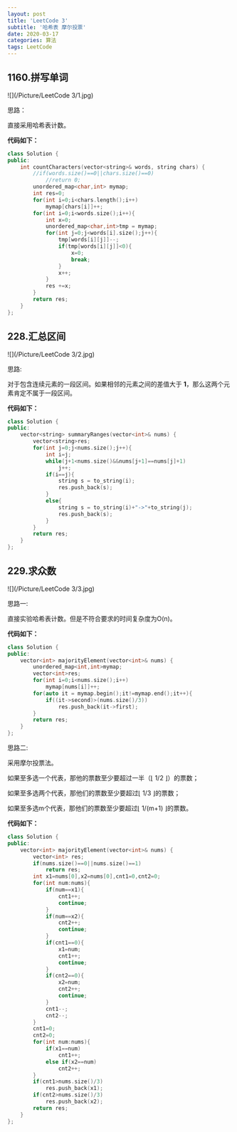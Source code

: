 ```yaml
---
layout: post
title: 'LeetCode 3'
subtitle: '哈希表 摩尔投票'
date: 2020-03-17
categories: 算法
tags: LeetCode
---
```


## 1160.拼写单词

![](/Picture/LeetCode 3/1.jpg)

思路：

直接采用哈希表计数。

**代码如下：**

```c++
class Solution {
public:
    int countCharacters(vector<string>& words, string chars) {
        //if(words.size()==0||chars.size()==0)
            //return 0;
    	unordered_map<char,int> mymap;
    	int res=0;
    	for(int i=0;i<chars.length();i++)
    		mymap[chars[i]]++;
    	for(int i=0;i<words.size();i++){
    		int x=0;
    		unordered_map<char,int>tmp = mymap;
    		for(int j=0;j<words[i].size();j++){
    			tmp[words[i][j]]--;
    			if(tmp[words[i][j]]<0){
                    x=0;
    				break;
    			}
    			x++;
    		}
    		res +=x;
    	}
    	return res;
    }
};
```

## 228.汇总区间

![](/Picture/LeetCode 3/2.jpg)

思路:

对于包含连续元素的一段区间。如果相邻的元素之间的差值大于 **1**，那么这两个元素肯定不属于一段区间。

**代码如下：**

```c++
class Solution {
public:
    vector<string> summaryRanges(vector<int>& nums) {
    	vector<string>res;
    	for(int j=0;j<nums.size();j++){
    		int i=j;
    		while(j+1<nums.size()&&nums[j+1]==nums[j]+1)
    			j++;
    		if(i==j){
    			string s = to_string(i);
    			res.push_back(s);
    		}
    		else{
    			string s = to_string(i)+"->"+to_string(j);
    			res.push_back(s);
    		}
    	}
    	return res;
    }
};
```

## 229.求众数

![](/Picture/LeetCode 3/3.jpg)

思路一:

直接实验哈希表计数。但是不符合要求的时间复杂度为O(n)。

**代码如下：**

```c++
class Solution {
public:
    vector<int> majorityElement(vector<int>& nums) {
    	unordered_map<int,int>mymap;
    	vector<int>res;
    	for(int i=0;i<nums.size();i++)
    		mymap[nums[i]]++;
    	for(auto it = mymap.begin();it!=mymap.end();it++){
    		if((it->second)>(nums.size()/3))
    			res.push_back(it->first);
    	}
    	return res;
    }
};

```

思路二:

采用摩尔投票法。

如果至多选一个代表，那他的票数至少要超过一半（⌊ 1/2 ⌋）的票数；

如果至多选两个代表，那他们的票数至少要超过⌊ 1/3 ⌋的票数；

如果至多选m个代表，那他们的票数至少要超过⌊ 1/(m+1) ⌋的票数。

**代码如下：**

```c++
class Solution {
public:
    vector<int> majorityElement(vector<int>& nums) {
    	vector<int> res;
    	if(nums.size()==0||nums.size()==1)
    		return res;
    	int x1=nums[0],x2=nums[0],cnt1=0,cnt2=0;
    	for(int num:nums){
    		if(num==x1){
    			cnt1++;
    			continue;
    		}
    		if(num==x2){
    			cnt2++;
    			continue;
    		}
    		if(cnt1==0){
    			x1=num;
    			cnt1++;
    			continue;
    		}
    		if(cnt2==0){
    			x2=num;
    			cnt2++;
    			continue;
    		}
    		cnt1--;
    		cnt2--;
    	}
    	cnt1=0;
    	cnt2=0;
    	for(int num:nums){
    		if(x1==num)
    			cnt1++;
    		else if(x2==num)
    			cnt2++;
    	}
    	if(cnt1>nums.size()/3)
    		res.push_back(x1);
    	if(cnt2>nums.size()/3)
    		res.push_back(x2);
    	return res;
    }
};
```

